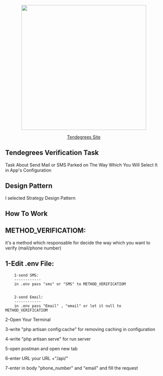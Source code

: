 <p align="center"><img src="https://www.tendegrees.net/wp-content/uploads/2017/06/TenD2-768x180.jpg" width="400"></p>
<p align="center">
<a href="https://www.tendegrees.net/">Tendegrees Site</a>
</p>


## Tendegrees Verification Task

Task About Send Mail or SMS Parked on The Way Which You Will Select It  in App's Configuration  

## Design Pattern 

I selected Strategy Design Pattern 

## How To Work 

METHOD_VERIFICATIOM:
----------------------
it's a method which responsable for decide the way which you want to verify (mail/phone number)

1-Edit .env File:
------------------
        1-send SMS:
        ------------
        in .env pass "sms" or "SMS" to METHOD_VERIFICATIOM


        2-send Email:
        ------------
        in .env pass "Email" , "email" or let it null to METHOD_VERIFICATIOM
    
2-Open Your Terminal

3-write "php artisan config:cache" for removing caching in configuration 

4-write "php artisan serve" for run server

5-open postman and open new tab

6-enter URL your URL +"/api/"

7-enter in body "phone_number" and "email" and fill the request 
